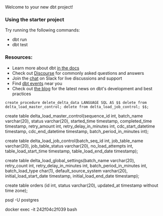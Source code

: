 Welcome to your new dbt project!

### Using the starter project

Try running the following commands:
- dbt run
- dbt test


### Resources:
- Learn more about dbt [in the docs](https://docs.getdbt.com/docs/introduction)
- Check out [Discourse](https://discourse.getdbt.com/) for commonly asked questions and answers
- Join the [chat](https://community.getdbt.com/) on Slack for live discussions and support
- Find [dbt events](https://events.getdbt.com) near you
- Check out [the blog](https://blog.getdbt.com/) for the latest news on dbt's development and best practices

```
create procedure delete_delta_data LANGUAGE SQL AS $$ delete from delta_load_master_control; delete from delta_load_job_control; $$;
```

create table delta_load_master_control(sequence_id int, batch_name varchar(20), status varchar(20), started_time timestamp, completed_time timestamp, retry_amount int, retry_delay_in_minutes int, cdc_start_datetime timestamp, cdc_end_datetime timestamp, batch_period_in_minutes int);

create table delta_load_job_control(batch_seq_id int, job_table_name varchar(20), job_table_status varchar(20), no_load_attempts int, table_load_start_time timestamp, table_load_end_date timestamp);

create table delta_load_global_settings(batch_name varchar(20), retry_count int, retry_delay_in_minutes int, batch_period_in_minutes int, batch_load_type char(1), default_source_system varchar(20), initial_load_start_date timestamp, initial_load_end_date timestamp);

create table orders (id int, status varchar(20), updated_at timestamp without time zone); 


psql -U postgres

docker exec -it 242f04c2f039 bash